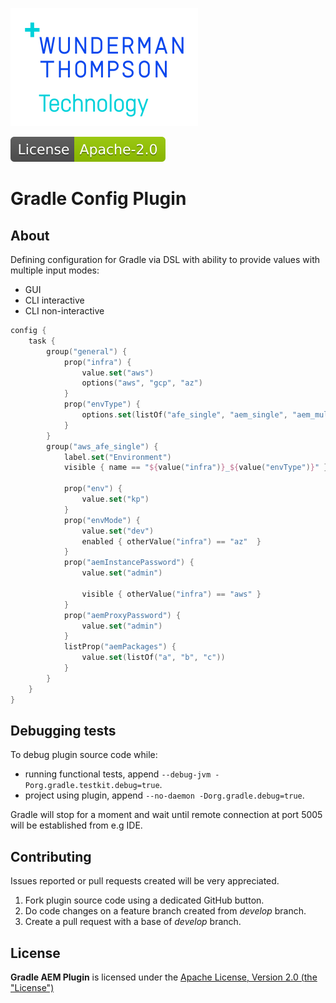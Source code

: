 [![WTT logo](docs/wtt-logo.png)](https://www.wundermanthompson.com/service/technology)

[![Apache License, Version 2.0, January 2004](docs/apache-license-badge.svg)](http://www.apache.org/licenses/)

# Gradle Config Plugin

## About

Defining configuration for Gradle via DSL with ability to provide values with multiple input modes:

- GUI 
- CLI interactive
- CLI non-interactive

```kotlin
config {
    task {
        group("general") {
            prop("infra") {
                value.set("aws")
                options("aws", "gcp", "az")
            }
            prop("envType") {
                options.set(listOf("afe_single", "aem_single", "aem_multi"))
            }
        }
        group("aws_afe_single") {
            label.set("Environment")
            visible { name == "${value("infra")}_${value("envType")}" }

            prop("env") {
                value.set("kp")
            }
            prop("envMode") {
                value.set("dev")
                enabled { otherValue("infra") == "az"  }
            }
            prop("aemInstancePassword") {
                value.set("admin")

                visible { otherValue("infra") == "aws" }
            }
            prop("aemProxyPassword") {
                value.set("admin")
            }
            listProp("aemPackages") {
                value.set(listOf("a", "b", "c"))
            }
        }
    }
}
```

## Debugging tests

To debug plugin source code while:

* running functional tests, append `--debug-jvm -Porg.gradle.testkit.debug=true`.
* project using plugin, append `--no-daemon -Dorg.gradle.debug=true`.

Gradle will stop for a moment and wait until remote connection at port 5005 will be established from e.g IDE.

## Contributing

Issues reported or pull requests created will be very appreciated. 

1. Fork plugin source code using a dedicated GitHub button.
2. Do code changes on a feature branch created from *develop* branch.
3. Create a pull request with a base of *develop* branch.

## License

**Gradle AEM Plugin** is licensed under the [Apache License, Version 2.0 (the "License")](https://www.apache.org/licenses/LICENSE-2.0.txt)
